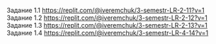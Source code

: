 Задание 1.1 https://replit.com/@iveremchuk/3-semestr-LR-2-11?v=1
Задание 1.2 https://replit.com/@iveremchuk/3-semestr-LR-2-12?v=1
Задание 1.3 https://replit.com/@iveremchuk/3-semestr-LR-2-13?v=1
Задание 1.4 https://replit.com/@iveremchuk/3-semestr-LR-4-14?v=1
